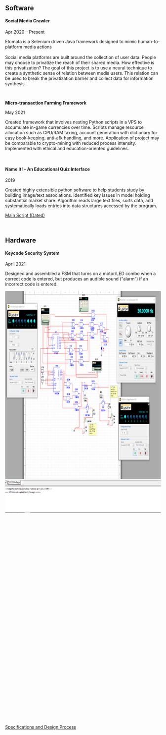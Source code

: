 <h2><strong>Software</strong></h2>
<h4><strong>Social Media Crawler</strong></h4>
<p>Apr 2020 &ndash; Present</p>
<p>Etomata is a Selenium driven Java framework designed to mimic human-to-platform media actions<br /><br />Social media platforms are built around the collection of user data. People may choose to privatize the reach of their shared media. How effective is this privatization? The goal of this project is to use a neural technique to create a synthetic sense of relation between media users. This relation can be used to break the privatization barrier and collect data for information synthesis.</p>
<p>&nbsp;</p>
<p><strong>Micro-transaction Farming Framework</strong></p>
<p>May 2021</p>
<p>Created framework that involves nesting Python scripts in a VPS to accumulate in-game currencies over time. Scripts manage resource allocation such as CPU/RAM taxing, account generation with dictionary for easy book-keeping, anti-afk handling, and more. Application of project may be comparable to crypto-mining with reduced process intensity. Implemented with ethical and education-oriented guidelines.</p>
<p>&nbsp;</p>
<h4><strong>Name It! &ndash; An Educational Quiz Interface</strong></h4>
<p>2019</p>
<p>Created highly extensible python software to help students study by building image/text associations. Identified key issues in model holding substantial market share. Algorithm reads large text files, sorts data, and systematically loads entries into data structures accessed by the program.</p>
<p><a href="https://github.com/singh-sid/Projects/blob/main/name-it-main.py">Main Script (Dated)</a></p>
<p>&nbsp;</p>
<h2>Hardware</h2>
<h4>Keycode Security System</h4>
<p>April 2021</p>
<p>Designed and assembled a FSM that turns on a motor/LED combo when a correct code is entered, but produces an audible sound (&ldquo;alarm&rdquo;) if an incorrect code is entered.</p>
<p><img style="float: left;" src="https://github.com/singh-sid/projects/blob/51eeb179aee317c83113ee64a4bdf26e871a060c/finaldesigncircuit.png" alt="" width="717" height="717" /></p>
<p>&nbsp;</p>
<p>&nbsp;</p>
<p>&nbsp;</p>
<p>&nbsp;</p>
<p>&nbsp;</p>
<p>&nbsp;</p>
<p>&nbsp;</p>
<p>&nbsp;</p>
<p>&nbsp;</p>
<p>&nbsp;</p>
<p>&nbsp;</p>
<p>&nbsp;</p>
<p>&nbsp;</p>
<p>&nbsp;</p>
<p>&nbsp;</p>
<p>&nbsp;</p>
<p>&nbsp;</p>
<p>&nbsp;</p>
<p>&nbsp;</p>
<p>&nbsp;</p>
<p>&nbsp;</p>
<p>&nbsp;</p>
<p><a href="https://github.com/singh-sid/projects/blob/175e49080b7b9add4e90dd2d1da17a843c978282/DesignReport.pdf">Specifications and Design Process</a></p>
